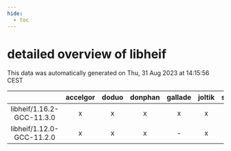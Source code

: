 ```yaml
---
hide:
  - toc
---
```


detailed overview of libheif
============================


This data was automatically generated on Thu, 31 Aug 2023 at 14:15:56 CEST  

| |accelgor|doduo|donphan|gallade|joltik|skitty|swalot|victini|
| :---: | :---: | :---: | :---: | :---: | :---: | :---: | :---: | :---: |
|libheif/1.16.2-GCC-11.3.0|x|x|x|x|x|x|x|x|
|libheif/1.12.0-GCC-11.2.0|x|x|x|-|x|x|x|x|
